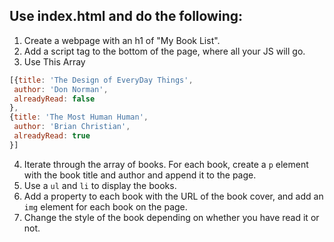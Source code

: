 ## Use index.html and do the following:

1. Create a webpage with an h1 of "My Book List".
2. Add a script tag to the bottom of the page, where all your JS will go.
3. Use This Array
  ```js
  [{title: 'The Design of EveryDay Things',
   author: 'Don Norman',
   alreadyRead: false
  },
  {title: 'The Most Human Human',
   author: 'Brian Christian',
   alreadyRead: true
  }]
  ```
4. Iterate through the array of books. For each book, create a `p` element with the book title and author and append it to the page.
5. Use a `ul` and `li` to display the books.
6. Add a property to each book with the URL of the book cover, and add an `img` element for each book on the page.
7. Change the style of the book depending on whether you have read it or not.